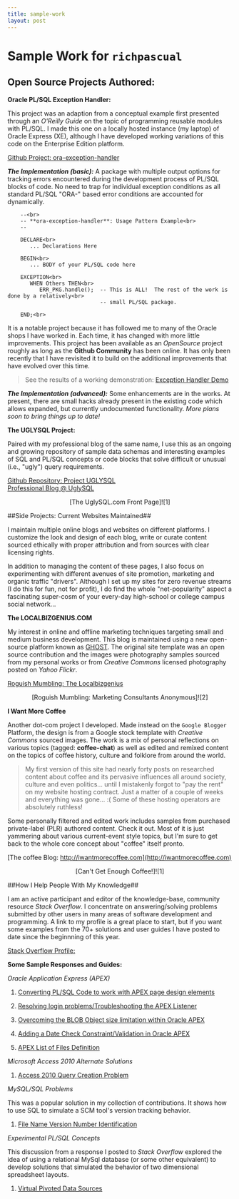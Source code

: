 ```yaml
---
title: sample-work
layout: post
---
```


# Sample Work for `richpascual`<br>

## Open Source Projects Authored:<br>

**Oracle PL/SQL Exception Handler:**<br>

This project was an adaption from a conceptual example first presented through an _O'Reilly Guide_ on the topic of programming reusable modules with PL/SQL.  I made this one on a locally hosted instance (my laptop) of Oracle Express (XE), although I have developed working variations of this code on the Enterprise Edition platform.<br>

[Github Project:  ora-exception-handler](https://github.com/richardpascual/ora-exception-handler)<br>


**_The Implementation (basic):_** A package with multiple output options for tracking errors encountered during the development process of PL/SQL blocks of code.  No need to trap for individual exception conditions as all standard PL/SQL "ORA-" based error conditions are accounted for dynamically.<br>

        --<br>
        -- **ora-exception-handler**: Usage Pattern Example<br> 
		--
        
		DECLARE<br>
		   ... Declarations Here
		   
		BEGIN<br>
           ... BODY of your PL/SQL code here

        EXCEPTION<br>
           WHEN Others THEN<br>
              ERR_PKG.handle();  -- This is ALL!  The rest of the work is done by a relatively<br>
			                     -- small PL/SQL package.

        END;<br>			  


It is a notable project because it has followed me to many of the Oracle shops I have worked in.  Each time, it has changed with more little improvements.  This project has been available as an _OpenSource_ project roughly as long as the **Github Community** has been online.  It has only been recently that I have revisited it to build on the additional improvements that have evolved over this time.

> See the results of a working demonstration:  [Exception Handler Demo](./demo-exception-handler.md)


**_The Implementation (advanced):_** Some enhancements are in the works.  At present, there are small hacks already present in the existing code which allows expanded, but currently undocumented functionality.  _More plans soon to bring things up to date!_

 

**The UGLYSQL Project:**

Paired with my professional blog of the same name, I use this as an ongoing and growing repository of sample data schemas and interesting examples of SQL and PL/SQL concepts or code blocks that solve difficult or unusual (i.e., "ugly") query requirements.<br>

[Github Repository:  Project UGLYSQL](https://github.com/richardpascual/uglysql)<br>
[Professional Blog @ UglySQL](http://uglysql.com)<br>

<div align="center">[The UglySQL.com Front Page]![1]</div>


##Side Projects:  Current Websites Maintained##

I maintain multiple online blogs and websites on different platforms.  I customize the look and design of each blog, write or curate content sourced ethically with proper attribution and from sources with clear licensing rights.

In addition to managing the content of these pages, I also focus on experimenting with different avenues of site promotion, marketing and organic traffic "drivers".  Although I set up my sites for zero revenue streams (I do this for fun, not for profit), I do find the whole "net-popularity" aspect a fascinating super-cosm of your every-day high-school or college campus social network...


**The LOCALBIZGENIUS.COM**

My interest in online and offline marketing techniques targeting small and medium business development.  This blog is maintained using a new open-source platform known as [GHOST](http://ghost.org).  The original site template was an open source contribution and the images were photography samples sourced from my personal works or from _Creative Commons_ licensed photography posted on _Yahoo Flickr_.

[Roguish Mumbling:  The Localbizgenius](http://rogue.localbizgenius.com)

<div align="center">[Roguish Mumbling: Marketing Consultants Anonymous]![2]</div>


**I Want More Coffee**

Another dot-com project I developed.  Made instead on the `Google Blogger` Platform, the design is from a Google stock template with _Creative Commons_ sourced images.  The work is a mix of personal reflections on various topics (tagged:  **coffee-chat**) as well as edited and remixed content on the topics of coffee history, culture and folklore from around the world.  

> My first version of this site had nearly forty posts on researched content about coffee and its pervasive influences all around society, culture and even politics... until I mistakenly forgot to "pay the rent" on my website hosting contract.  Just a matter of a couple of weeks and everything was gone... :( Some of these hosting operators are absolutely ruthless!

Some personally filtered and edited work includes samples from purchased private-label (PLR) authored content.  Check it out.  Most of it is just yammering about various current-event style topics, but I'm sure to get back to the whole core concept about "coffee" itself pronto.  

[The coffee Blog: http://iwantmorecoffee.com](http://iwantmorecoffee.com)


<div align="center">[Can't Get Enough Coffee!]![1]</div>



##How I Help People With My Knowledge##

I am an active participant and editor of the knowledge-base, community resource _Stack Overflow_.  I concentrate on answering/solving problems submitted by other users in many areas of software development and programming.  A link to my profile is a great place to start, but if you want some examples from the 70+ solutions and user guides I have posted to date since the beginnning of this year.

[Stack Overflow Profile: ](http://stackoverflow.com/users/875701/richard-pascual)



**Some Sample Responses and Guides:**

_Oracle Application Express (APEX)_

1. [Converting PL/SQL Code to work with APEX page design elements](http://stackoverflow.com/questions/24633914/moving-from-oracle-web-toolkit-to-apex-4-2/24672200#24672200)

2. [Resolving login problems/Troubleshooting the APEX Listener](http://stackoverflow.com/questions/23942689/xml-db-login-on-apex-4-2/24006814#24006814)

3. [Overcoming the BLOB Object size limitation within Oracle APEX](http://stackoverflow.com/questions/22940521/apex-download-blob-from-temporary-table/22949484#22949484)

4. [Adding a Date Check Constraint/Validation in Oracle APEX](http://stackoverflow.com/questions/23856172/adding-date-check-constraint-in-apex/24044613#24044613)

5. [APEX List of Files Definition](http://stackoverflow.com/questions/22453859/apex-list-of-values-definition/23186506#23186506)


_Microsoft Access 2010 Alternate Solutions_

1. [Access 2010 Query Creation Problem](http://stackoverflow.com/questions/23228492/access-2010-doubling-the-sum-in-query/23234910#23234910)


_MySQL/SQL Problems_

This was a popular solution in my collection of contributions.  It shows how to use SQL to simulate a SCM tool's version tracking behavior.

1. [File Name Version Number Identification](http://stackoverflow.com/questions/22556856/increment-file-name-before-extension-by-1-in-the-database/22624154#22624154)


_Experimental PL/SQL Concepts_

This discussion from a response I posted to _Stack Overflow_ explored the idea of using a relational MySql database (or some other equivalent) to develop solutions that simulated the behavior of two dimensional spreadsheet layouts.

1. [Virtual Pivoted Data Sources](http://stackoverflow.com/questions/22126139/mysql-flexible-excel-like-structure/22188569#22188569)






[1]:http://richardpascual.github.io/images/uglysql-page.jpg
[2]:http://richardpascual.github.io/images/rogue-local-page.jpg
[3]:http://richardpascual.github.io/images/coffee-blog-page.jpg


